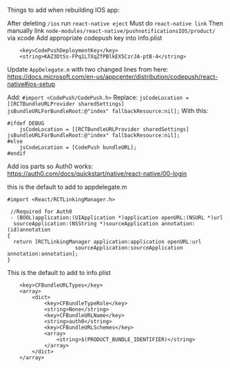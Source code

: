 Things to add when rebuilding IOS app:

After deleting `/ios` run `react-native eject`
Must do `react-native link`
Then manually link `node-modules/react-native/pushnotificationsIOS/product/` via xcode
Add appropriate codepush key into info.plist
```
	<key>CodePushDeploymentKey</key>
	<string>KAZ3DtSs-FPq1LTXqZfPBlkEX5CzrJA-ptB-4</string>
```
Update `AppDelegate.m` with two changed lines from here: https://docs.microsoft.com/en-us/appcenter/distribution/codepush/react-native#ios-setup

Add: `#import <CodePush/CodePush.h>`
Replace: `jsCodeLocation = [[RCTBundleURLProvider sharedSettings] jsBundleURLForBundleRoot:@"index" fallbackResource:nil];`
With this: 
```
#ifdef DEBUG
    jsCodeLocation = [[RCTBundleURLProvider sharedSettings] jsBundleURLForBundleRoot:@"index" fallbackResource:nil];
#else
    jsCodeLocation = [CodePush bundleURL];
#endif
```

Add ios parts so Auth0 works: https://auth0.com/docs/quickstart/native/react-native/00-login

this is the default to add to appdelegate.m
```
#import <React/RCTLinkingManager.h>

 //Required for Auth0
 - (BOOL)application:(UIApplication *)application openURL:(NSURL *)url
  sourceApplication:(NSString *)sourceApplication annotation:(id)annotation
{
  return [RCTLinkingManager application:application openURL:url
                      sourceApplication:sourceApplication annotation:annotation];
}

```

This is the default to add to info.plist
```
    <key>CFBundleURLTypes</key>
	<array>
		<dict>
			<key>CFBundleTypeRole</key>
			<string>None</string>
			<key>CFBundleURLName</key>
			<string>auth0</string>
			<key>CFBundleURLSchemes</key>
			<array>
				<string>$(PRODUCT_BUNDLE_IDENTIFIER)</string>
			</array>
		</dict>
	</array>
```